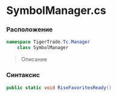 
# SymbolManager.cs
### Расположение
```csharp
namespace TigerTrade.Tc.Manager  
    class SymbolManager
```

> Описание

### Синтаксис
```csharp
public static void RiseFavoritesReady()
```
